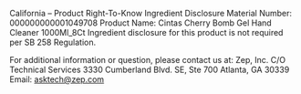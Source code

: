  
 
 
California – Product Right-To-Know Ingredient Disclosure 
Material Number: 000000000001049708 
Product Name: Cintas Cherry Bomb Gel Hand Cleaner 1000Ml_8Ct 
Ingredient disclosure for this product is not required per SB 258 Regulation. 
 
For additional information or question, please contact us at: 
Zep, Inc. 
C/O Technical Services 
3330 Cumberland Blvd. SE, Ste 700 
Atlanta, GA 30339 
Email: asktech@zep.com 
 
 
 
 
